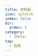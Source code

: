 ```yaml
---
title: 控制器
icon: splotch
index: false
dir:
  order: 3
category:
  - JMeter
tag:
  - 指南
---
```


<Catalog />

